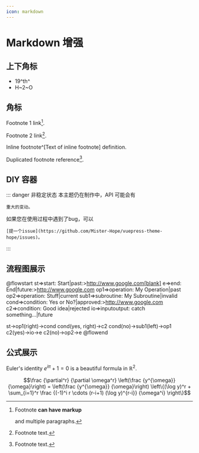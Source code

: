 ```yaml
---
icon: markdown
---
```


# Markdown 增强

## 上下角标

- 19^th^
- H~2~O

## 角标

Footnote 1 link[^first].

Footnote 2 link[^second].

Inline footnote^[Text of inline footnote] definition.

Duplicated footnote reference[^second].

[^first]: Footnote **can have markup**

    and multiple paragraphs.

[^second]: Footnote text.

## DIY 容器

::: danger 非稳定状态
本主题仍在制作中，API 可能会有

~~~ center
重大的变动。
~~~

如果您在使用过程中遇到了bug，可以

~~~ right
[提一个issue](https://github.com/Mister-Hope/vuepress-theme-hope/issues)。
~~~

:::

## 流程图展示

@flowstart
st=>start: Start|past:>http://www.google.com[blank]
e=>end: End|future:>http://www.google.com
op1=>operation: My Operation|past
op2=>operation: Stuff|current
sub1=>subroutine: My Subroutine|invalid
cond=>condition: Yes
or No?|approved:>http://www.google.com
c2=>condition: Good idea|rejected
io=>inputoutput: catch something...|future

st->op1(right)->cond
cond(yes, right)->c2
cond(no)->sub1(left)->op1
c2(yes)->io->e
c2(no)->op2->e
@flowend

## 公式展示

Euler's identity $e^{i\pi}+1=0$ is a beautiful formula in $\mathbb{R}^2$.

$$\frac {\partial^r} {\partial \omega^r} \left(\frac {y^{\omega}} {\omega}\right) 
= \left(\frac {y^{\omega}} {\omega}\right) \left\{(\log y)^r + \sum_{i=1}^r \frac {(-1)^i r \cdots (r-i+1) (\log y)^{r-i}} {\omega^i} \right\}$$
